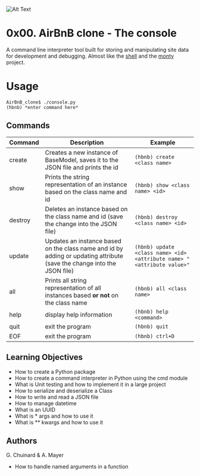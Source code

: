 ![Alt Text](https://camo.githubusercontent.com/59589bd21e8ec09ef94f2d9bb80d36d144bc487fe4737f8b213d005f3273921b/68747470733a2f2f696d6775722e636f6d2f4f696c457358562e706e67)
# 0x00. AirBnB clone - The console
A command line interpreter tool built for storing and manipulating site data for development and debugging.
Almost like the [shell](https://github.com/ThibaudP/simple_shell) and the [monty](https://github.com/Zararthustra/monty) project.

# Usage
```
AirBnB_clone$ ./console.py
(hbnb) *enter command here*
```
## Commands
| Command | Description | Example |
| --- | --- | --- |
| create | Creates a new instance of BaseModel, saves it to the JSON file and prints the id | ```(hbnb) create <class name>``` |
| show | Prints the string representation of an instance based on the class name and id | ```(hbnb) show <class name> <id>``` |
| destroy | Deletes an instance based on the class name and id (save the change into the JSON file) | ```(hbnb) destroy <class name> <id>``` |
| update | Updates an instance based on the class name and id by adding or updating attribute (save the change into the JSON file) | ```(hbnb) update <class name> <id> <attribute name> "<attribute value>"``` |
| all | Prints all string representation of all instances based **or not** on the class name | ```(hbnb) all <class name>``` |
| help | display help information | ```(hbnb) help <command>``` |
| quit | exit the program | ```(hbnb) quit``` |
| EOF | exit the program | ```(hbnb) ctrl+D``` |

## Learning Objectives
- How to create a Python package
- How to create a command interpreter in Python using the cmd module
- What is Unit testing and how to implement it in a large project
- How to serialize and deserialize a Class
- How to write and read a JSON file
- How to manage datetime
- What is an UUID
- What is * args and how to use it
- What is ** kwargs and how to use it

## Authors
G. Chuinard & A. Mayer
- How to handle named arguments in a function
